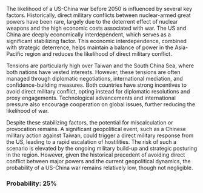 The likelihood of a US-China war before 2050 is influenced by several key factors. Historically, direct military conflicts between nuclear-armed great powers have been rare, largely due to the deterrent effect of nuclear weapons and the high economic costs associated with war. The US and China are deeply economically interdependent, which serves as a significant stabilizing factor. This economic interdependence, combined with strategic deterrence, helps maintain a balance of power in the Asia-Pacific region and reduces the likelihood of direct military conflict.

Tensions are particularly high over Taiwan and the South China Sea, where both nations have vested interests. However, these tensions are often managed through diplomatic negotiations, international mediation, and confidence-building measures. Both countries have strong incentives to avoid direct military conflict, opting instead for diplomatic resolutions and proxy engagements. Technological advancements and international pressure also encourage cooperation on global issues, further reducing the likelihood of war.

Despite these stabilizing factors, the potential for miscalculation or provocation remains. A significant geopolitical event, such as a Chinese military action against Taiwan, could trigger a direct military response from the US, leading to a rapid escalation of hostilities. The risk of such a scenario is elevated by the ongoing military build-up and strategic posturing in the region. However, given the historical precedent of avoiding direct conflict between major powers and the current geopolitical dynamics, the probability of a US-China war remains relatively low, though not negligible.

### Probability: 25%